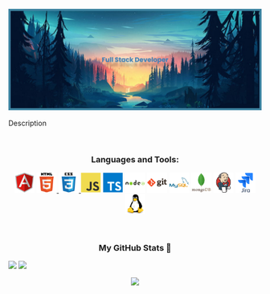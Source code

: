 <!--
**MikeJGT/MikeJGT** is a ✨ _special_ ✨ repository because its `README.md` (this file) appears on your GitHub profile.

Here are some ideas to get you started:

- 🔭 I’m currently working on ...
- 🌱 I’m currently learning ...
- 👯 I’m looking to collaborate on ...
- 🤔 I’m looking for help with ...
- 💬 Ask me about ...
- 📫 How to reach me: ...
- 😄 Pronouns: ...
- ⚡ Fun fact: ...
-->
<!--Header image:-->
![Full Stack Developer](https://github.com/MikeJGT/MikeJGT/blob/ed8cba979b6b7360b6d25d9e5d0c3fcfc89c898a/banner.png)


<p align="left">Description</p>

<!--Lenguajes -->
<br/>
<h3 align="center">Languages and Tools:</h3>
<p align="center">  <a href="#" target="_blank"> <img src="https://github.com/devicons/devicon/blob/master/icons/angularjs/angularjs-original.svg" alt="javascript" width="40" height="40"/></a>  <a href="#" target="_blank"> <img src="https://github.com/devicons/devicon/blob/master/icons/html5/html5-original-wordmark.svg" alt="html" width="40" height="40"/>  <a href="#" target="_blank"> <img src="https://github.com/devicons/devicon/blob/master/icons/css3/css3-original-wordmark.svg" alt="css3" width="40" height="40"/>  <a href="#" target="_blank"> <img src="https://github.com/devicons/devicon/blob/master/icons/javascript/javascript-original.svg" alt="javascript" width="40" height="40"/></a>  <a href="#" target="_blank"> <img src="https://github.com/devicons/devicon/blob/master/icons/typescript/typescript-original.svg" alt="javascript" width="40" height="40"/></a> <a href="#" target="_blank"> <img src="https://github.com/devicons/devicon/blob/master/icons/nodejs/nodejs-original-wordmark.svg" alt="javascript" width="40" height="40"/></a>  <a href="#" target="_blank"> <img src="https://github.com/devicons/devicon/blob/master/icons/git/git-original-wordmark.svg" alt="javascript" width="40" height="40"/></a>  <a href="#" target="_blank"> <img src="https://github.com/devicons/devicon/blob/master/icons/mysql/mysql-original-wordmark.svg" alt="javascript" width="40" height="40"/></a>  <a href="#" target="_blank"> <img src="https://github.com/devicons/devicon/blob/master/icons/mongodb/mongodb-original-wordmark.svg" alt="javascript" width="40" height="40"/></a>  <a href="#" target="_blank"> <img src="https://github.com/devicons/devicon/blob/master/icons/jenkins/jenkins-original.svg" alt="javascript" width="40" height="40"/></a>  <a href="#" target="_blank"> <img src="https://github.com/devicons/devicon/blob/master/icons/jira/jira-original-wordmark.svg" alt="javascript" width="40" height="40"/></a>  <a href="#" target="_blank"> <img src="https://github.com/devicons/devicon/blob/master/icons/linux/linux-original.svg" alt="javascript" width="40" height="40"/></a></p>

<br />
<h3 align="center"> My GitHub Stats 🔭</h3>

<!--Estadísticas con letra -->

<!--Lenguajes mas usados-->

<!--Estadísticas fire icon -->

<div>
  <img src="https://github-readme-stats.vercel.app/api?username=MikeJGT&show_icons=true&theme=radical&card_width=350" />
  <img src="https://github-readme-streak-stats.herokuapp.com/?user=MikeJGT&theme=radical&card_width=350" />  
</div>

<p align="center">
  <img src="https://github-readme-stats.vercel.app/api/top-langs/?username=MikeJGT&layout=compact&theme=radical&card_width=400" />  
</p>
<!--[![GitHub Streak](https://github-readme-streak-stats.herokuapp.com/?user=MikeJGT&theme=radical)](https://git.io/streak-stats)-->

